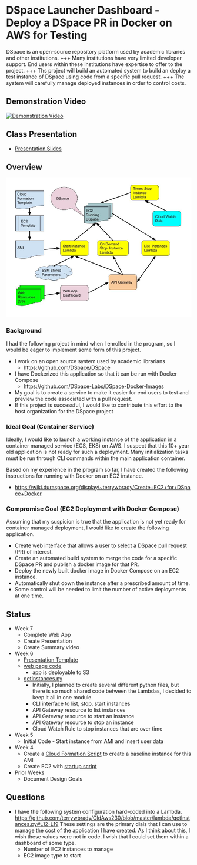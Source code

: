 # DSpace Launcher Dashboard - Deploy a DSpace PR in Docker on AWS for Testing

DSpace is an open-source repository platform used by academic libraries and other institutions. +++
Many institutions have very limited developer support. End users within these institutions have expertise to offer to the project. +++
Ths project will build an automated system to build an deploy a test instance of DSpace using code from a specific pull request. +++
The system will carefully manage deployed instances in order to control costs.

## Demonstration Video

[![Demonstration Video](https://i.ytimg.com/vi/lQp_G9A9uL0/hqdefault.jpg)](https://www.youtube.com/watch?v=lQp_G9A9uL0)

## Class Presentation

- [Presentation Slides](https://gitpitch.com/terrywbrady/CldAws230)

## Overview

![Overview](presentation/CldAws230-Drawing.jpg)

### Background

I had the following project in mind when I enrolled in the program, so I would be eager to implement some form of this project.

- I work on an open source system used by academic librarians
  - https://github.com/DSpace/DSpace
- I have Dockerized this application so that it can be run with Docker Compose
  - https://github.com/DSpace-Labs/DSpace-Docker-Images
- My goal is to create a service to make it easier for end users to test and preview the code associated with a pull request.
- If this project is successful, I would like to contribute this effort to the host organization for the DSpace project

### Ideal Goal (Container Service)

Ideally, I would like to launch a working instance of the application in a container managed service (ECS, EKS) on AWS.
I suspect that this 10+ year old application is not ready for such a deployment.  Many initialization tasks must be run through CLI commands within the main application container.

Based on my experience in the program so far, I have created the following instructions for running with Docker on an EC2 instance.
- https://wiki.duraspace.org/display/~terrywbrady/Create+EC2+for+DSpace+Docker

### Compromise Goal (EC2 Deployment with Docker Compose)

Assuming that my suspicion is true that the application is not yet ready for container managed deployment, I would like to create the following application.
- Create web interface that allows a user to select a DSpace pull request (PR) of interest.
- Create an automated build system to merge the code for a specific DSpace PR and publish a docker image for that PR.
- Deploy the newly built docker image in Docker Compose on an EC2 instance.
- Automatically shut down the instance after a prescribed amount of time.
- Some control will be needed to limit the number of active deployments at one time.

## Status
- Week 7
  - Complete Web App
  - Create Presentation
  - Create Summary video
- Week 6
  - [Presentation Template](https://gitpitch.com/terrywbrady/CldAws230)
  - [web page code](web)
    - app is deployable to S3
  - [getInstances.py](lambda/getInstances.py)
    - Initially, I planned to create several different python files, but there is so much shared code between the Lambdas, I decided to keep it all in one module.
    - CLI interface to list, stop, start instances
    - API Gateway resource to list instances
    - API Gateway resource to start an instance
    - API Gateway resource to stop an instance
    - Cloud Watch Rule to stop instances that are over time
- Week 5
  - Initial Code - Start instance from AMI and insert user data
- Week 4
  - Create a [Cloud Formation Script](bootstrap/ec2-cloudformation.json) to create a baseline instance for this AMI
  - Create EC2 with [startup script](bootstrap/startup.sh)
- Prior Weeks
  - Document Design Goals

## Questions
- I have the following system configuration hard-coded into a Lambda. https://github.com/terrywbrady/CldAws230/blob/master/lambda/getInstances.py#L12-L19  These settings are the primary dials that I can use to manage the cost of the application I have created. As I think about this, I wish these values were not in code. I wish that I could set them within a dashboard of some type.
  - Number of EC2 instances to manage
  - EC2 image type to start
